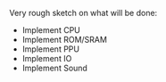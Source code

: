 Very rough sketch on what will be done:
* Implement CPU
* Implement ROM/SRAM
* Implement PPU
* Implement IO
* Implement Sound